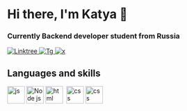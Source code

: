 <div id="header" style="align-items: center;">
      <h1>Hi there, I'm Katya 👋</h1>
      <h3>Currently Backend developer student from Russia</h3>
    </div>

<div id="socials" style="align-items: center;">
      <a href="https://linktr.ee/K4t3a">
        <img src="https://img.shields.io/badge/linktree-green?style=for-the-badge&logo=linktree&logoColor=white" alt="Linktree">
      </a>
      <a href="https://t.me/adepto_xiao">
        <img src="https://img.shields.io/badge/telegram-blue?style=for-the-badge&logo=telegram&logoColor=white"
          alt="Tg">
      </a>
      <a href="https://x.com/y_yaded">
        <img src="https://img.shields.io/badge/x-black?style=for-the-badge&logo=x&logoColor=white"
          alt="x">
      </a>
</div>



<!--
**K4t3a/K4t3a** is a ✨ _special_ ✨ repository because its `README.md` (this file) appears on your GitHub profile.

Here are some ideas to get you started:

- 🔭 I’m currently working on ...
- 🌱 I’m currently learning ...
- 👯 I’m looking to collaborate on ...
- 🤔 I’m looking for help with ...
- 💬 Ask me about ...
- 📫 How to reach me: ...
- 😄 Pronouns: ...
- ⚡ Fun fact: ...
-->
<div id="lang"> 
      <h2>Languages and skills</h2>
      <img src="https://cdn.jsdelivr.net/gh/devicons/devicon@latest/icons/javascript/javascript-original.svg" style="height: 40; width: 40;" title="js" />&nbsp;<img src="https://cdn.jsdelivr.net/gh/devicons/devicon@latest/icons/nodejs/nodejs-original.svg" style="height: 40; width: 40;" title="Node js" />&nbsp;<img src="https://cdn.jsdelivr.net/gh/devicons/devicon@latest/icons/html5/html5-original-wordmark.svg" style="height: 40; width: 40;" title="html" />&nbsp;
      <img src="https://cdn.jsdelivr.net/gh/devicons/devicon@latest/icons/css3/css3-original.svg" style="height: 40; width: 40;" title="css" />&nbsp;<img src="https://cdn.jsdelivr.net/gh/devicons/devicon@latest/icons/git/git-original.svg" style="height: 40; width: 40;" title="css" />&nbsp;
    </div>

